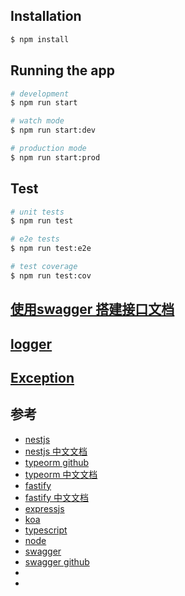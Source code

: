 ## Installation

```bash
$ npm install
```

## Running the app

```bash
# development
$ npm run start

# watch mode
$ npm run start:dev

# production mode
$ npm run start:prod
```

## Test

```bash
# unit tests
$ npm run test

# e2e tests
$ npm run test:e2e

# test coverage
$ npm run test:cov
```

## [使用swagger 搭建接口文档](https://docs.nestjs.com/openapi/introduction)

## [logger](https://docs.nestjs.com/middleware)

## [Exception](https://docs.nestjs.com/exception-filters)










## 参考

* [nestjs](https://docs.nestjs.com/)
* [nestjs 中文文档](https://docs.nestjs.cn/)
* [typeorm github](https://github.com/typeorm/typeorm)
* [typeorm 中文文档](https://typeorm.biunav.com/zh/#%E5%88%9B%E5%BB%BA%E5%A4%9A%E5%AF%B9%E4%B8%80-%E4%B8%80%E5%AF%B9%E5%A4%9A%E5%85%B3%E7%B3%BB)
* [fastify](https://www.fastify.io/)
* [fastify 中文文档](https://www.fastify.cn/)
* [expressjs](http://expressjs.com/)
* [koa](https://koa.bootcss.com/)
* [typescript](https://www.typescriptlang.org/)
* [node](https://nodejs.org/zh-cn/)
* [swagger](https://swagger.io/)
* [swagger github](https://github.com/swagger-api/)
* []()
* []()



